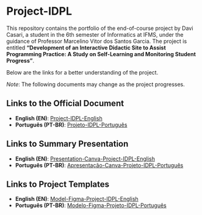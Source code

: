 <h1>Project-IDPL</h1>

<p>This repository contains the portfolio of the end-of-course project by Davi Casari, a student in the 6th semester of Informatics at IFMS, under the guidance of Professor Marcelino Vitor dos Santos Garcia. The project is entitled <strong>“Development of an Interactive Didactic Site to Assist Programming Practice: A Study on Self-Learning and Monitoring Student Progress”</strong>.</p>

<p>Below are the links for a better understanding of the project.</p>

<p><em>Note</em>: The following documents may change as the project progresses.</p>

<h2>Links to the Official Document</h2>
<ul>
    <li><strong>English (EN)</strong>: <a href="https://docs.google.com/document/d/1NL-B4T2sfeYYssDsZD-Tv3Lw_zDXcNGL/edit?usp=sharing&ouid=107171978174704937317&rtpof=true&sd=true">Project-IDPL-English</a></li>
    <li><strong>Português (PT-BR)</strong>: <a href="https://docs.google.com/document/d/12WzgriMW2ItmQ5MJrrIR8fV_FOEWjTpA/edit?usp=sharing&ouid=107171978174704937317&rtpof=true&sd=true">Projeto-IDPL-Português</a></li>
</ul>

<h2>Links to Summary Presentation</h2>
<ul>
    <li><strong>English (EN)</strong>: <a href="https://www.canva.com/design/DAGU_zOI1cY/sbWuA3CalB-uw9IFXiHTtA/view?utm_content=DAGU_zOI1cY&utm_campaign=designshare&utm_medium=link&utm_source=editor">Presentation-Canva-Project-IDPL-English</a></li>
    <li><strong>Português (PT-BR)</strong>: <a href="https://www.canva.com/design/DAGU_7QtNZM/IZb4UW-TV_NBgtatPC0CIw/view?utm_content=DAGU_7QtNZM&utm_campaign=designshare&utm_medium=link&utm_source=editor">Apresentação-Canva-Projeto-IDPL-Português</a></li>
</ul>

<h2>Links to Project Templates</h2>
<ul>
    <li><strong>English (EN)</strong>: <a href="https://www.figma.com/design/qo67RedQeqz0yTzshb1Mrr/Model-Project-IDPL-English?node-id=1-42&m=dev&t=lcMgaA7JZnXbqetU-1">Model-Figma-Project-IDPL-English</a></li>
    <li><strong>Português (PT-BR)</strong>: <a href="https://www.figma.com/design/FiakJGK27L4ZQ066t97M7m/Modelo-Projeto-IDPL-Portugu%C3%AAs?node-id=0-1&m=dev&t=H1WXCFooudwGIATw-1">Modelo-Figma-Projeto-IDPL-Português</a></li>
</ul>
